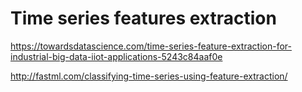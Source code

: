 # Time series features extraction

https://towardsdatascience.com/time-series-feature-extraction-for-industrial-big-data-iiot-applications-5243c84aaf0e

http://fastml.com/classifying-time-series-using-feature-extraction/


